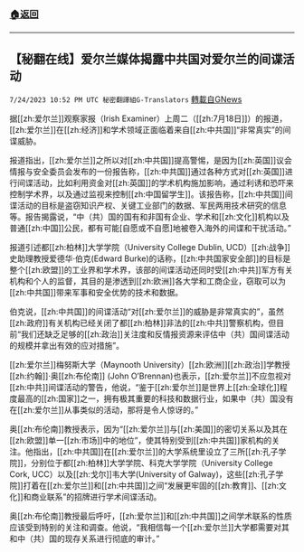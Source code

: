 ###  [:house:返回](README.md)
---


## 【秘翻在线】爱尔兰媒体揭露中共国对爱尔兰的间谍活动
`7/24/2023 10:52 PM UTC 秘密翻譯組G-Translators` [轉載自GNews](https://gnews.org/articles/1484873)

据[[zh:爱尔兰]]观察家报（Irish Examiner）上周二（[[zh:7月18日]]）的报道，[[zh:爱尔兰]]在[[zh:经济]]和学术领域正面临着来自[[zh:中共国]]“非常真实”的间谍威胁。

报道指出，[[zh:爱尔兰]]之所以对[[zh:中共国]]提高警惕，是因为[[zh:英国]]议会情报与安全委员会发布的一份报告称，[[zh:中共国]]通过各种方式对[[zh:英国]]进行间谍活动，比如利用资金对[[zh:英国]]的学术机构施加影响，通过利诱和恐吓来控制学术界，以及通过监视来控制[[zh:中国留学生]]。该报告称，[[zh:中共国]]间谍活动的目标是盗窃知识产权、关键工业部门的数据、军民两用技术研究的信息等。报告揭露说，“中（共）国的国有和非国有企业、学术和[[zh:文化]]机构以及普通[[zh:中国]]公民，都有可能\[自愿或不自愿\]地被卷入海外的间谍和干扰活动。”

报道引述都[[zh:柏林]]大学学院（University College Dublin, UCD）[[zh:战争]]史助理教授爱德华·伯克(Edward Burke)的话称，[[zh:中共国家安全部]]的目标是整个[[zh:欧盟]]的工业界和学术界，该部的间谍活动还同时受[[zh:中共]]军方有关机构和个人的监督，其目的是渗透到[[zh:欧洲]]各大学和工商企业，窃取可以为[[zh:中共国]]带来军事和安全优势的技术和数据。

伯克说，[[zh:中共国]]的间谍活动“对[[zh:爱尔兰]]的威胁是非常真实的”，虽然[[zh:政府]]有关机构已经关闭了都[[zh:柏林]]非法的[[zh:中共]]警察机构，但目前“我们还缺乏足够的[[zh:政治]]关注度和反情报资源来评估中（共）国间谍活动的规模并拿出有效的应对措施”。

[[zh:爱尔兰]]梅努斯大学（Maynooth University）[[zh:欧洲]][[zh:政治]]学教授[[zh:约翰]]·奥[[zh:布伦南]] (John O’Brennan)也表示，[[zh:爱尔兰]]不应忽视对[[zh:中共]]间谍活动的警告，他说，“鉴于[[zh:爱尔兰]]是世界上[[zh:全球化]]程度最高的[[zh:国家]]之一，拥有极其重要的科技和数据行业，如果中（共）国没有在[[zh:爱尔兰]]从事类似的活动，那将是令人惊讶的。”

奥[[zh:布伦南]]教授表示，因为“[[zh:爱尔兰]]与[[zh:美国]]的密切关系以及其在[[zh:欧盟]]单一[[zh:市场]]中的地位”，使其特别受到[[zh:中共国]]家机构的关注。他指出，[[zh:中共国]]在[[zh:爱尔兰]]的大学系统里设立了三所[[zh:孔子学院]]，分别位于都[[zh:柏林]]大学学院、科克大学学院（University College Cork, UCC）以及[[zh:戈尔]]韦大学(University of Galway)，这些[[zh:孔子学院]]打着在[[zh:爱尔兰]]和[[zh:中共国]]之间“发展更牢固的[[zh:教育]]、[[zh:文化]]和商业联系”的招牌进行学术间谍活动。

奥[[zh:布伦南]]教授最后呼吁，[[zh:爱尔兰]]和[[zh:中共国]]之间学术联系的性质应该受到特别的关注和调查。他说，“我相信每一个[[zh:爱尔兰]]大学都需要对其和中（共）国的现存关系进行彻底的审计。”

